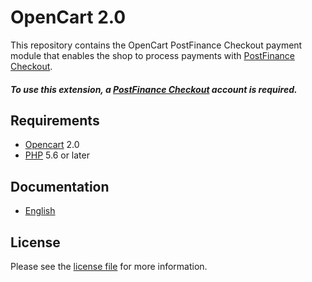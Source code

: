 # OpenCart 2.0

This repository contains the OpenCart  PostFinance Checkout payment module that enables the shop to process payments with [PostFinance Checkout](https://www.postfinance.ch).

##### To use this extension, a [PostFinance Checkout](https://www.postfinance.ch) account is required.

## Requirements

* [Opencart](https://www.opencart.com/) 2.0
* [PHP](http://php.net/) 5.6 or later

## Documentation

* [English](https://plugin-documentation.postfinance-checkout.ch/pfpayments/opencart-2.0/1.0.10/docs/en/documentation.html)

## License

Please see the [license file](https://github.com/pfpayments/opencart-2.0/blob/1.0.10/LICENSE) for more information.